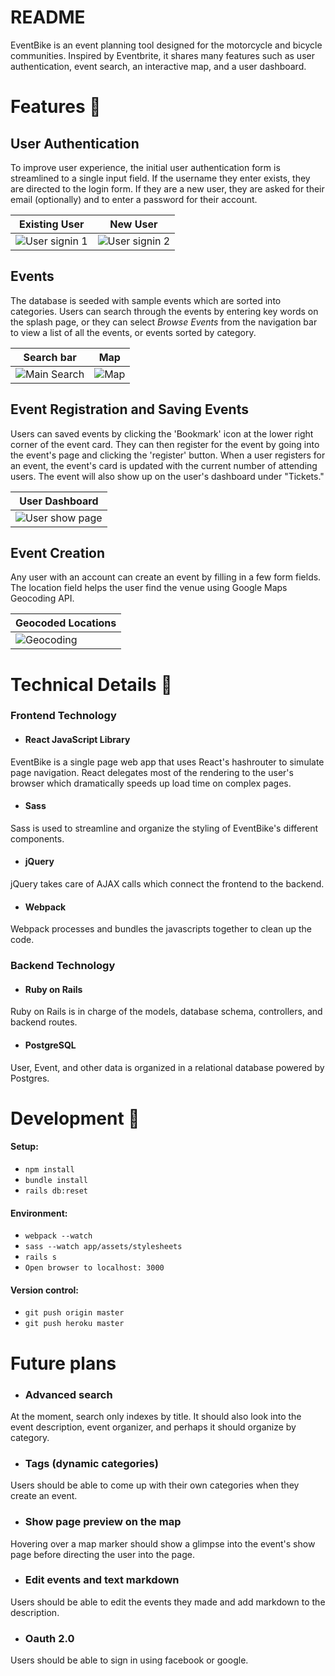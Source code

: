 # README 

EventBike is an event planning tool designed for the motorcycle and bicycle communities. Inspired by Eventbrite, it shares many features such as user authentication, event search, an interactive map, and a user dashboard. 

# Features :bicyclist:

## User Authentication

To improve user experience, the initial user authentication form is streamlined to a single input field. If the username they enter exists, they are directed to the login form. If they are a new user, they are asked for their email (optionally) and to enter a password for their account. 

| Existing User | New User | 
| ------------- | -------- |
| ![User signin 1](https://media.giphy.com/media/3o6fIXGLPUNbG5BC12/giphy.gif) | ![User signin 2](https://media.giphy.com/media/xT0xeCMXhzeOicp2Io/giphy.gif) |

## Events

The database is seeded with sample events which are sorted into categories. Users can search through the events by entering key words on the splash page, or they can select *Browse Events* from the navigation bar to view a list of all the events, or events sorted by category. 

| Search bar | Map | 
| ---------- | --- |
| ![Main Search](https://media.giphy.com/media/xT0xeJ1TXwuZKHUrSg/giphy.gif) | ![Map](https://media.giphy.com/media/3o6fJcbRMUoIlp26VW/giphy.gif) |


## Event Registration and Saving Events 

Users can saved events by clicking the 'Bookmark' icon at the lower right corner of the event card. They can then register for the event by going into the event's page and clicking the 'register' button. When a user registers for an event, the event's card is updated with the current number of attending users. The event will also show up on the user's dashboard under "Tickets." 

| User Dashboard |
| --------------- |
| ![User show page](https://media.giphy.com/media/l4Ep4I7DDZw1PWLiE/giphy.gif) |


## Event Creation

Any user with an account can create an event by filling in a few form fields. The location field helps the user find the venue using Google Maps Geocoding API. 

| Geocoded Locations |
| ------------------ |
| ![Geocoding](https://media.giphy.com/media/xT0xeqrUVqFASK0DnO/giphy.gif) |


# Technical Details :wrench:

### Frontend Technology 

+ #### React JavaScript Library

EventBike is a single page web app that uses React's hashrouter to simulate page navigation. React delegates most of the rendering to the user's browser which dramatically speeds up load time on complex pages. 

+ #### Sass

Sass is used to streamline and organize the styling of EventBike's different components. 

+ #### jQuery

jQuery takes care of AJAX calls which connect the frontend to the backend. 

+ #### Webpack

Webpack processes and bundles the javascripts together to clean up the code.


### Backend Technology


+ #### Ruby on Rails 

Ruby on Rails is in charge of the models, database schema, controllers, and backend routes.

+ #### PostgreSQL

User, Event, and other data is organized in a relational database powered by Postgres. 


# Development :checkered_flag:

#### Setup:
+ `npm install`
+ `bundle install`
+ `rails db:reset`

#### Environment:
+ `webpack --watch`
+ `sass --watch app/assets/stylesheets`
+ `rails s`
+ `Open browser to localhost: 3000`


#### Version control:
+ `git push origin master`
+ `git push heroku master` 


# Future plans 

+ ### Advanced search 
At the moment, search only indexes by title. It should also look into the event description, event organizer, and perhaps it should organize by category.

+ ### Tags (dynamic categories)
Users should be able to come up with their own categories when they create an event. 

+ ### Show page preview on the map
Hovering over a map marker should show a glimpse into the event's show page before directing the user into the page. 

+ ### Edit events and text markdown 
Users should be able to edit the events they made and add markdown to the description.

+ ### Oauth 2.0 
Users should be able to sign in using facebook or google. 


